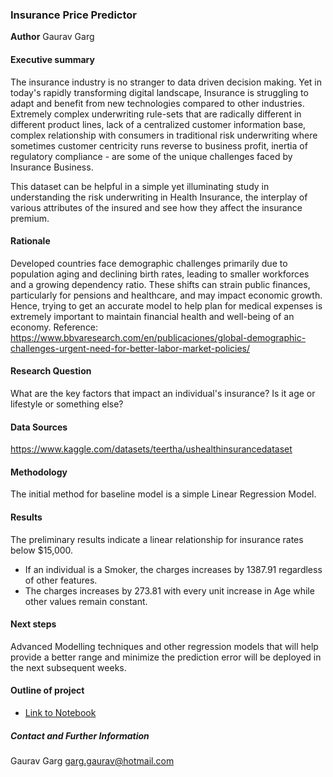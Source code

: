 ### Insurance Price Predictor
**Author** Gaurav Garg

#### Executive summary
The insurance industry is no stranger to data driven decision making. Yet in today's rapidly transforming digital landscape, Insurance is struggling to adapt and benefit from new technologies compared to other industries. Extremely complex underwriting rule-sets that are radically different in different product lines, lack of a centralized customer information base, complex relationship with consumers in traditional risk underwriting where sometimes customer centricity runs reverse to business profit, inertia of regulatory compliance - are some of the unique challenges faced by Insurance Business.

This dataset can be helpful in a simple yet illuminating study in understanding the risk underwriting in Health Insurance, the interplay of various attributes of the insured and see how they affect the insurance premium.

#### Rationale
Developed countries face demographic challenges primarily due to population aging and declining birth rates, leading to smaller workforces and a growing dependency ratio. These shifts can strain public finances, particularly for pensions and healthcare, and may impact economic growth. Hence, trying to get an accurate model to help plan for medical expenses is extremely important to maintain financial health and well-being of an economy.
Reference: https://www.bbvaresearch.com/en/publicaciones/global-demographic-challenges-urgent-need-for-better-labor-market-policies/

#### Research Question
What are the key factors that impact an individual's insurance? Is it age or lifestyle or something else?

#### Data Sources
https://www.kaggle.com/datasets/teertha/ushealthinsurancedataset

#### Methodology
The initial method for baseline model is a simple Linear Regression Model.

#### Results
The preliminary results indicate a linear relationship for insurance rates below $15,000. 
- If an individual is a Smoker, the charges increases by 1387.91 regardless of other features.
- The charges increases by 273.81 with every unit increase in Age while other values remain constant.

#### Next steps
Advanced Modelling techniques and other regression models that will help provide a better range and minimize the prediction error will be deployed in the next subsequent weeks.

#### Outline of project

- [Link to Notebook](Capstone_Gaurav_Garg_EDA.ipynb)

##### Contact and Further Information
Gaurav Garg
garg.gaurav@hotmail.com
